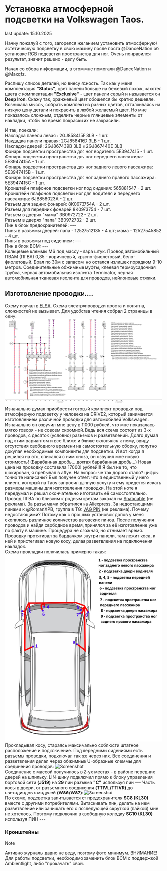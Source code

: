 # Установка атмосферной подсветки на Volkswagen Taos.
last update: 15.10.2025

Начну пожалуй с того, загорелся желанием установить атмосферную/эстетическую подсветку в свою машину после поста @DanceNation об установке RGB подсветки пространства 
для ног. Очень понравился результат, значит решено - делу быть.

Начал со сбора информации, в этом мне помогали @DanceNation и @Maxqfz. 

Распишу список деталей, но внесу ясность. Так как у меня комплектация **"Status"**, цвет панели больше на бежевый похож, захотел цвета 
с комплектации **"Exclusive"** - цвет панели серый и называется он **Deep Iron**. Скажу так, оранжевый цвет обошелся бы кратно дешевле. 
Возникала мысль, собрать комплект из разных цветов, отталкиваясь на низкую цену детали и покрасить в любой желаемый цвет. 
Но мне показалось сложным, отделить черные глянцевые элементы от накладки, чтобы во время покраски их не закрасили.

И так, поехали:  
Накладка панели левая : 2GJ858415F 3LB - 1 шт.  
Накдадка панели правая: 2GJ858416D 3LB - 1 шт.  
Накладки дверей: 2GJ867439B 3LB и 2GJ867440E 3LB  
Фонарь подсветки пространства для ног водителя: 5Е3947415 - 1 шт.  
Фонарь подсветки пространства для ног переднего пассажира: 5Е3947415А - 1 шт.  
Фонарь подсветки пространства для ног заднего левого пассажира: 5Е3947415B - 1 шт.  
Фонарь подсветки пространства для ног заднего правого пассажира: 5Е3947415С - 1 шт.  
Кронштейн плафонов подсветки ног под сидения: 565881547 - 2 шт.  
Кронштейн плафонов подсветки ног для водителя и переднего пассажира: 6JB858023А - 2 шт.  
Разъем для задних фонарей: 8K0973754А - 2 шт.  
Разъем для передних фонарей 8K0973754 - 7 шт.  
Разъем в дверях "мама" 3В0972722 - 2 шт.  
Разъем в дверях "папа" 3В0972732 - 2 шт.  
Пин в блок предохранителей: ---  
Пины в разъемы дверей: папа - 12527512135 - 4 шт; мама - 12527545852 - 4 шт.  
Пины в разъемы под сидением: ---  
Пин в блок ВСМ: ---  
Кольцевые клеммы М6 под массу - пара штук.
Провод автомобильный ПВАМ (ПГВА) 0,35 - коричневый, красно-фиолетовый, бело-фиолетовый. Брал по 30м с запасом, но остался излишек порядком 9-10 метров.
Соединительные обжимные муфты, клеевая термоусадочная трубка, черная автомобильная изолента Terminator, черная автомобильная тканевая изолента для проводов, нейлоновые стяжки.

## Изготовление проводки....
Схему изучал в [ELSA](https://superetka.com/elsa). Схема электропроводки проста и понятна, сложностей не вызывает.
Для удобства чтения собрал 2 страницы в одну:
![Screenshot](/images/vw_ambient_light.png)  
Изначально думал приобрести готовый комплект проводки под атмосферную подсветку у человека на DRIVE2, который занимается изготовлением различной проводки для автомобилей Volkswagen.
Изначально он озвучил мне цену в 11000 рублей, что мне показалась мягко говоря - не совсем скромной. Ведь вся схема состоит из 3-х проводов, с десяток (условно) разъемов и разветвлений. 
Долго думал над этим вариантом и все ближе и ближе склонялся к нему, ввиду отсутствия свободного времени на самостоятельную сборку, попутно докупая необходимые компоненты для подсветки. 
И вот когда я решился на это, списался с ним снова, он озвучил мне новую стоимость! (Барабанная дробь....долгая барабанная дробь...) Новая цена на проводку составила 17000! 
рублей!!! Я был не то, что шокирован, я пребывал в а#уе. На вопрос: че так дорого стало? цифры точно те написаны? Был получен ответ: что я единственный у него клиент, 
который на Taos запросил данную услугу и ему придется искать размеры машины для изготовления проводки.
На этой ноте я передумал и решил окончательно изготовить её самостоятельно.  
Провод ПГВА по близким к родным цветам заказал на [Snabcable](https://snabcable.ru) (не реклама).
За разъемами обратился на Aliexpress. За недостающими пинами к @RomanXPB, группа в TG: [VAG PIN](https://t.me/VAG_PIN) (не реклама).
Почему недостающими? Потому как с прошлых установок допов у меня скопилось различное количество ваговских пинов.
После получения проводов и найдя свободное время, принялся за её изготовление уже по факту в машине.
Процедура не сложная, но отнимает время.  
Проводку протягивал за бардачком внутри панели, там лежит коса, к ней и пристегивал новую косу, делая разветвления на подключения накладок.  
Схема прокладки получилась примерно такая:
![Screenshot](/images/vw_ambient_scheme.jpg)  
Прокладывал косу, стараясь максимально соблюсти штатное расположение и подключение. Под передними сидениями есть разъемы проводки, подключал так же через них.
Все соединения и разветвления делал через обжимные U-образные клеммы для соединения проводов:
![Screenshot](/images/vw_ambient_wire_1.jpg)  
Соединение с массой получилось в 2-ух местах - в районе передних дверей на шпильку.
LIN-шину подключил прямо к блоку управления бортовой сети **(J519)** на **29** пин разъема **"С"** используя пин ---
Часть косы в двери, от разъемного соединения **(TTIVL/TTIVR)** до светодиодных модулей **(W86/W87)**:
![Screenshot](/images/vw_ambient_wire_2.jpg)  
По схеме, подсветка запитывается от предохранителя **SC8 (KL30)** вместе с другими потребителями. Вытаскивать пин, делать на нем разветвление или зачищать его
 с последующей скруткой (пайкой) мне не хотелось. Поэтому подключил в свободную колодку **SC10 (KL30)** используя ПИН ---

### Кронштейны

> [!NOTE]  
> Активно журналы давно не веду, поэтому фото минимум.
> ВНИМАНИЕ! Для работы подсветки, необходимо заменить блок ВСМ с поддержкой Ambientlight, либо "прокачать" свой.
